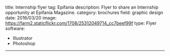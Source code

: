 title: Internship flyer
tag: Epifania
description: Flyer to share an Internship opportunity at Epifania Magazine.
category: brochures
field: graphic design
date: 2016/03/20
image: https://farm2.staticflickr.com/1708/25312049714_cc7beef99f
type: Flyer
software:
- Illustrator
- Photoshop
---